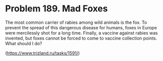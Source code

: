 # Problem 189. Mad Foxes 

The most common carrier of rabies among wild animals is the fox. To prevent the spread of this dangerous disease for humans, foxes in Europe were mercilessly shot for a long time. Finally, a vaccine against rabies was invented, but foxes cannot be forced to come to vaccine collection points. What should I do?

(https://www.trizland.ru/tasks/1591/)